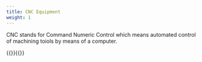 ```yaml
---
title: CNC Equipment
weight: 1
---
```

CNC stands for Command Numeric Control which means automated control of machining toiols by means of a computer.

{{<children description="">}}{{</children>}}